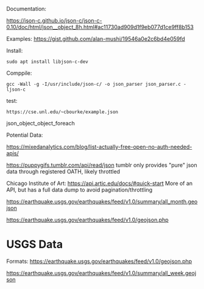 
Documentation:

https://json-c.github.io/json-c/json-c-0.10/doc/html/json__object_8h.html#ac11730ad909d1f9eb077d1ce9ff8b153

Examples:
https://gist.github.com/alan-mushi/19546a0e2c6bd4e059fd

Install:

`sudo apt install libjson-c-dev`

Comppile:

`gcc -Wall -g -I/usr/include/json-c/ -o json_parser json_parser.c -ljson-c`

test:

`https://cse.unl.edu/~cbourke/example.json`


json_object_object_foreach

Potential Data:

https://mixedanalytics.com/blog/list-actually-free-open-no-auth-needed-apis/

https://puppygifs.tumblr.com/api/read/json
tumblr only provides "pure" json data through registered OATH, likely throttled

Chicago Institute of Art:
https://api.artic.edu/docs/#quick-start
More of an API, but has a full data dump to avoid pagination/throttling


https://earthquake.usgs.gov/earthquakes/feed/v1.0/summary/all_month.geojson

https://earthquake.usgs.gov/earthquakes/feed/v1.0/geojson.php


# USGS Data

Formats: https://earthquake.usgs.gov/earthquakes/feed/v1.0/geojson.php

https://earthquake.usgs.gov/earthquakes/feed/v1.0/summary/all_week.geojson

